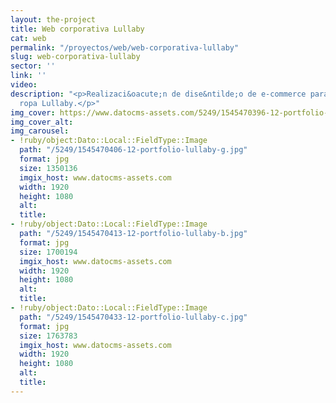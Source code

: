 ```yaml
---
layout: the-project
title: Web corporativa Lullaby
cat: web
permalink: "/proyectos/web/web-corporativa-lullaby"
slug: web-corporativa-lullaby
sector: ''
link: ''
video: 
description: "<p>Realizaci&oacute;n de dise&ntilde;o de e-commerce para la marca de
  ropa Lullaby.</p>"
img_cover: https://www.datocms-assets.com/5249/1545470396-12-portfolio-lullaby-g.jpg
img_cover_alt: 
img_carousel:
- !ruby/object:Dato::Local::FieldType::Image
  path: "/5249/1545470406-12-portfolio-lullaby-g.jpg"
  format: jpg
  size: 1350136
  imgix_host: www.datocms-assets.com
  width: 1920
  height: 1080
  alt: 
  title: 
- !ruby/object:Dato::Local::FieldType::Image
  path: "/5249/1545470413-12-portfolio-lullaby-b.jpg"
  format: jpg
  size: 1700194
  imgix_host: www.datocms-assets.com
  width: 1920
  height: 1080
  alt: 
  title: 
- !ruby/object:Dato::Local::FieldType::Image
  path: "/5249/1545470433-12-portfolio-lullaby-c.jpg"
  format: jpg
  size: 1763783
  imgix_host: www.datocms-assets.com
  width: 1920
  height: 1080
  alt: 
  title: 
---
```


